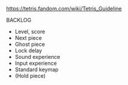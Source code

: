https://tetris.fandom.com/wiki/Tetris_Guideline

BACKLOG
* Level, score
* Next piece
* Ghost piece
* Lock delay
* Sound experience
* Input experience
* Standard keymap
* (Hold piece)
